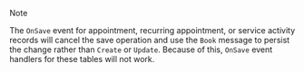 > [!NOTE]
> The `OnSave` event for appointment, recurring appointment, or service activity records will cancel the save operation and use the `Book` message to persist the change rather than `Create` or `Update`. Because of this, `OnSave` event handlers for these tables will not work.